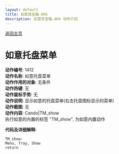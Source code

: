 ```yaml
---
layout: default
title: 如意百宝箱-Ahk
description: 如意百宝箱-Ahk 动作介绍
---
```

<link rel="stylesheet" href="../actions/css/atom-one-light.min.css">
<script src="../actions/js/highlight.min.js"></script>
<script>hljs.highlightAll();</script>

[返回主页](../index.md)

# [](#header-2) 如意托盘菜单

**动作编号**: 1412  
**动作名称**: 如意托盘菜单  
**动作作用的对象**: 无条件  
**动作热键**: 无  
**动作鼠标手势**: 无  
**动作说明**: 显示如意的托盘菜单(右击托盘图标显示的菜单)  
**动作截图**: 无   
**动作内容**: Cando|TM_show  
执行如意的内置的标签 "TM_show", 为如意内置动作  

**代码及详细解释**:  
```Autohotkey
TM_show:
Menu, Tray, Show
return
```